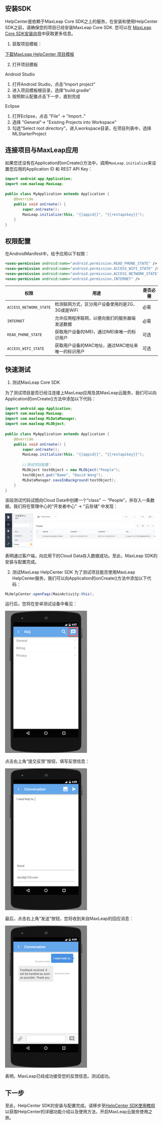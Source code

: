 ##	安装SDK

HelpCenter是依赖于MaxLeap Core SDK之上的服务，在安装和使用HelpCenter SDK之前，请确保您的项目已经安装MaxLeap Core SDK. 您可以在 [MaxLeap Core SDK安装向导](ML_DOCS_LINK_PLACEHOLDER_SDK_QUICKSTART_ANDROID)中获取更多信息。

1.	获取项目模板：

<a class="download-sdk" href="https://github.com/MaxLeap/Demo-Support-Android">下载MaxLeap HelpCenter 项目模板</a>

2.	打开项目模板

Android Studio

1. 	打开Android Studio，点击“Import project”
2. 	进入项目模板根目录，选择“build.gradle”
3. 	按照默认配置点击下一步，直到完成

Eclipse

1.	打开Eclipse，点击 "File" -> "Import.."
2. 	选择 "General"-> "Existing Projects into Workspace"
3. 	勾选“Select root directory”，进入workspace目录，在项目列表中，选择MLStarterProject

##	连接项目与MaxLeap应用

如果您还没有在Application的onCreate()方法中，调用`MaxLeap.initialize`来设置您应用的Application ID 和 REST API Key：

```java
import android.app.Application;
import com.maxleap.MaxLeap;

public class MyApplication extends Application {
	@Override
	public void onCreate() {
		super.onCreate();
		MaxLeap.initialize(this, "{{appid}}", "{{restapikey}}");
	}
}
```

##	权限配置

在AndroidManifest中，给予应用以下权限：

```xml
<uses-permission android:name="android.permission.READ_PHONE_STATE" />
<uses-permission android:name="android.permission.ACCESS_WIFI_STATE" />
<uses-permission android:name="android.permission.ACCESS_NETWORK_STATE" />
<uses-permission android:name="android.permission.INTERNET" />
```

权限|用途|是否必需
---|---|---
`ACCESS_NETWORK_STATE`|		检测联网方式，区分用户设备使用的是2G、3G或是WiFi| 必需
`INTERNET`| 	允许应用程序联网，以便向我们的服务器端发送数据| 必需
`READ_PHONE_STATE`| 	获取用户设备的IMEI，通过IMEI来唯一的标识用户| 可选
`ACCESS_WIFI_STATE`| 	获取用户设备的MAC地址，通过MAC地址来唯一的标识用户| 可选

##	快速测试

1. 测试MaxLeap Core SDK

为了测试项目是否已经注连接上MaxLeap应用及其MaxLeap云服务，我们可以向Application的onCreate()方法中添加以下代码：

```java
import android.app.Application;
import com.maxleap.MaxLeap;
import com.maxleap.MLDataManager;
import com.maxleap.MLObject;

public class MyApplication extends Application {
	@Override
	public void onCreate() {
		super.onCreate();
		MaxLeap.initialize(this, "{{appid}}", "{{restapikey}}");

		//测试项目配置：
		MLObject testObject = new MLObject("People");
		testObject.put("Name", "David Wang");
		MLDataManager.saveInBackground(testObject);
	}
}
```

该段测试代码试图向Cloud Data中创建一个“class” － “People”，并存入一条数据。我们将在管理中心的“开发者中心” -> “云存储” 中发现：

![imgSDKQSTestAddObj](../../../images/imgSDKQSTestAddObj.png)

表明通过客户端，向应用下的Cloud Data存入数据成功。至此，MaxLeap SDK的安装与配置完成。

2. 测试MaxLeap HelpCenter SDK
为了测试项目能否使用MaxLeap HelpCenter服务，我们可以向Application的onCreate()方法中添加以下代码：

```java
MLHelpCenter.openFaqs(MainActivity.this);
```

运行后，您将在安卓测试设备中看见：

![imgSupportHome](../../../images/imgSupportHome.png)

点击右上角“提交反馈”按钮，填写反馈信息：

![imgSupportAddMsg](../../../images/imgSupportAddMsg.png)

最后，点击右上角“发送”按钮，您将收到来自MaxLeap的回应消息：

![imgSupportConversation](../../../images/imgSupportConversation.png)

表明，MaxLeap已经成功接受您的反馈信息。测试成功。

## 下一步

至此，HelpCenter SDK的安装与配置完成。请移步至[HelpCenter SDK使用教程](ML_DOCS_GUIDE_LINK_PLACEHOLDER_ANDROID#SUPPORT_ZH)以获取HelpCenter的详细功能介绍以及使用方法，开启MaxLeap云服务使用之旅。